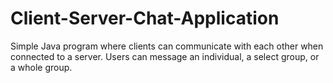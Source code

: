 # Client-Server-Chat-Application
Simple Java program where clients can communicate with each other when connected to a server. Users can message an individual, a select group, or a whole group. 
